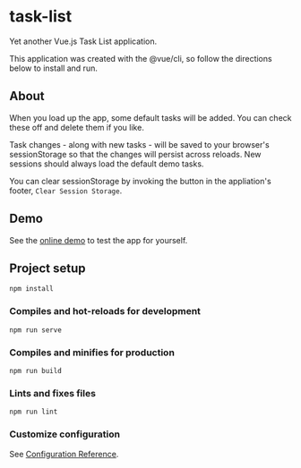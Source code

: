 # task-list

Yet another Vue.js Task List application.

This application was created with the @vue/cli, so follow the directions below to install and run.

## About
When you load up the app, some default tasks will be added. You can check these off and delete them if you like.

Task changes - along with new tasks - will be saved to your browser's sessionStorage so that the changes will persist across reloads. New sessions should always load the default demo tasks.

You can clear sessionStorage by invoking the button in the appliation's footer, `Clear Session Storage`. 


## Demo
See the [online demo](https://demos.donovanchilders.com/vue-js-task-list/) to test the app for yourself.

## Project setup
```
npm install
```

### Compiles and hot-reloads for development
```
npm run serve
```

### Compiles and minifies for production
```
npm run build
```

### Lints and fixes files
```
npm run lint
```

### Customize configuration
See [Configuration Reference](https://cli.vuejs.org/config/).
